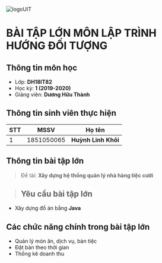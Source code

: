 ![logoUIT](http://ou.edu.vn/wp-content/uploads/2018/08/LOGO-TRUONGV21-12-2018-01-300x300.png)

# BÀI TẬP LỚN MÔN LẬP TRÌNH HƯỚNG ĐỐI TƯỢNG
## Thông tin môn học
- Lớp: **DH18IT82**
- Học kỳ: **1 (2019-2020)**
- Giảng viên: **Dương Hữu Thành**
## Thông tin sinh viên thực hiện

|STT|MSSV    |Họ tên      			   |
|---|--------|-------------------------|
|1  |1851050065 |**Huỳnh Linh Khôi** |

## Thông tin bài tập lớn

>Đề tài: **Xây dựng hệ thống quản lý nhà hàng tiệc cưới**

>## Yêu cầu bài tập lớn

- Xây dựng đồ án bằng **Java**


## Các chức năng chính trong bài tập lớn
- Quản lý món ăn, dịch vụ, bàn tiệc
- Đặt bàn theo thời gian
- Thống kê doanh thu

